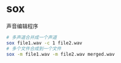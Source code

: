 # sox

声音编辑程序

```sh
# 多声道合并成一个声道
sox file1.wav -c 1 file2.wav
# 多个文件合成到一个文件
sox -m file1.wav -m file2.wav merged.wav
```
